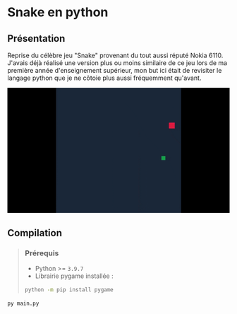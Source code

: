 # Snake en python

## Présentation

Reprise du célèbre jeu "Snake" provenant du tout aussi réputé Nokia 6110.  
J'avais déjà réalisé une version plus ou moins similaire de ce jeu lors de ma première année d'enseignement supérieur, mon but ici était de revisiter le langage python que je ne côtoie plus aussi fréquemment qu'avant.  
  
![Démo](./assets/demo.gif)

## Compilation

>### Prérequis
>
>- Python >= `3.9.7`
>- Librairie pygame installée :
>```bash
>python -m pip install pygame
>```

```bash
py main.py
```
